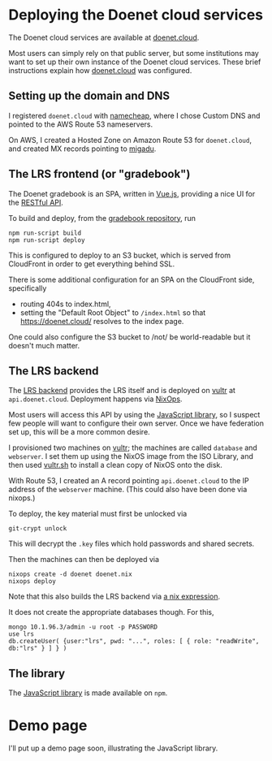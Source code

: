 # Deploying the Doenet cloud services

The Doenet cloud services are available at [doenet.cloud](https://doenet.cloud/).

Most users can simply rely on that public server, but some
institutions may want to set up their own instance of the Doenet cloud
services.  These brief instructions explain how
[doenet.cloud](https://doenet.cloud/) was configured.

## Setting up the domain and DNS

I registered `doenet.cloud` with [namecheap](https://namecheap.com/), where
I chose Custom DNS and pointed to the AWS Route 53 nameservers.

On AWS, I created a Hosted Zone on Amazon Route 53 for `doenet.cloud`,
and created MX records pointing to [migadu](https://migadu.com/).

## The LRS frontend (or "gradebook")

The Doenet gradebook is an SPA, written in
[Vue.js](https://vuejs.org), providing a nice UI for the [RESTful API](https://en.wikipedia.org/wiki/Representational_state_transfer).

To build and deploy, from the [gradebook repository](http://github.com/doenet/gradebook), run
```
npm run-script build
npm run-script deploy
```
This is configured to deploy to an S3 bucket, which is served from
CloudFront in order to get everything behind SSL.

There is some additional configuration for an SPA on the CloudFront
side, specifically

- routing 404s to index.html,
- setting the "Default Root Object" to `/index.html` so that
  https://doenet.cloud/ resolves to the index page.

One could also configure the S3 bucket to /not/ be world-readable but
it doesn't much matter.

## The LRS backend

The [LRS backend](https://github.com/doenet/lrs) provides the LRS
itself and is deployed on [vultr](vultr.com) at `api.doenet.cloud`.
Deployment happens via [NixOps](https://nixos.org/nixops/).

Most users will access this API by using the [JavaScript
library](https://github.com/doenet/api), so I suspect few people will
want to configure their own server.  Once we have federation set up,
this will be a more common desire.

I provisioned two machines on [vultr](vultr.com); the machines are
called `database` and `webserver`.  I set them up using the NixOS
image from the ISO Library, and then used [vultr.sh](./vultr.sh) to
install a clean copy of NixOS onto the disk.

With Route 53, I created an A record pointing `api.doenet.cloud` to
the IP address of the `webserver` machine.  (This could also have been
done via nixops.)

To deploy, the key material must first be unlocked via
```
git-crypt unlock
```
This will decrypt the `.key` files which hold passwords and shared secrets.

Then the machines can then be deployed via
```
nixops create -d doenet doenet.nix
nixops deploy
```
Note that this also builds the LRS backend via [a nix expression](https://github.com/Doenet/lrs/blob/master/default.nix).

It does not create the appropriate databases though.  For this,
```
mongo 10.1.96.3/admin -u root -p PASSWORD
use lrs
db.createUser( {user:"lrs", pwd: "...", roles: [ { role: "readWrite", db:"lrs" } ] } )
```


## The library

The [JavaScript library](https://github.com/doenet/api) is made
available on `npm`.

# Demo page

I'll put up a demo page soon, illustrating the JavaScript library.
